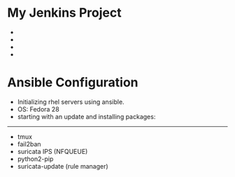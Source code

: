 # My Jenkins Project
* 
* 
* 
* 


# Ansible Configuration
* Initializing rhel servers using ansible.
* OS: Fedora 28
* starting with an update and installing packages:
***************************************************

* tmux
* fail2ban
* suricata IPS (NFQUEUE)
* python2-pip
* suricata-update (rule manager)
